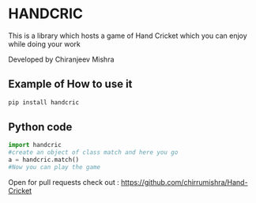 # HANDCRIC

This is a library which hosts a game of Hand Cricket which you can
enjoy while doing your work

Developed by Chiranjeev Mishra

## Example of How to use it 

```bash
pip install handcric
```

## Python code 

```python
import handcric
#create an object of class match and here you go
a = handcric.match()
#Now you can play the game
```

Open for pull requests 
check out : https://github.com/chirrumishra/Hand-Cricket
